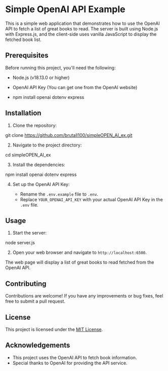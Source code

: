 # Simple OpenAI API Example

This is a simple web application that demonstrates how to use the OpenAI API to fetch a list of great books to read. The server is built using Node.js with Express.js, and the client-side uses vanilla JavaScript to display the fetched book list.

## Prerequisites

Before running this project, you'll need the following:

- Node.js (v18.13.0 or higher)
- OpenAI API Key (You can get one from the OpenAI website)

- npm install openai dotenv express

## Installation

1. Clone the repository:

git clone https://github.com/brutall100/simpleOPEN_AI_ex.git


2. Navigate to the project directory:

cd simpleOPEN_AI_ex

3. Install the dependencies:

npm install openai dotenv express

4. Set up the OpenAI API Key:

   - Rename the `.env.example` file to `.env`.
   - Replace `YOUR_OPENAI_API_KEY` with your actual OpenAI API Key in the `.env` file.

## Usage

1. Start the server:

node server.js

2. Open your web browser and navigate to `http://localhost:6500`.

The web page will display a list of great books to read fetched from the OpenAI API.

## Contributing

Contributions are welcome! If you have any improvements or bug fixes, feel free to submit a pull request.

## License

This project is licensed under the [MIT License](LICENSE).

## Acknowledgements

- This project uses the OpenAI API to fetch book information.
- Special thanks to OpenAI for providing the API service.
